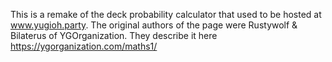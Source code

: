 This is a remake of the deck probability calculator that used to be hosted at www.yugioh.party. The original authors of the page were Rustywolf & Bilaterus of YGOrganization. They describe it here https://ygorganization.com/maths1/
